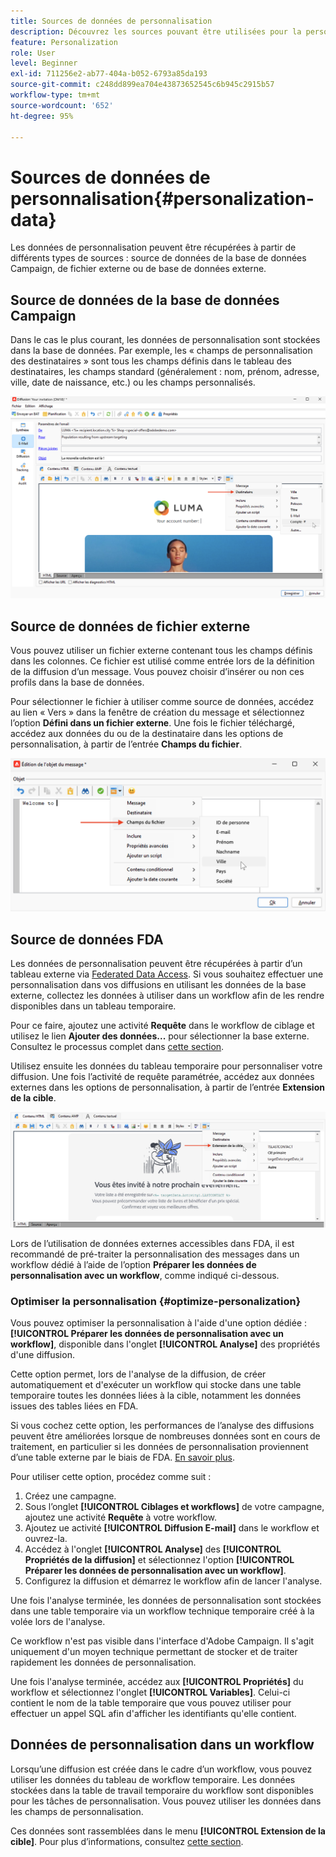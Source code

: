 ```yaml
---
title: Sources de données de personnalisation
description: Découvrez les sources pouvant être utilisées pour la personnalisation.
feature: Personalization
role: User
level: Beginner
exl-id: 711256e2-ab77-404a-b052-6793a85da193
source-git-commit: c248dd899ea704e43873652545c6b945c2915b57
workflow-type: tm+mt
source-wordcount: '652'
ht-degree: 95%

---
```


# Sources de données de personnalisation{#personalization-data}

Les données de personnalisation peuvent être récupérées à partir de différents types de sources : source de données de la base de données Campaign, de fichier externe ou de base de données externe.

## Source de données de la base de données Campaign

Dans le cas le plus courant, les données de personnalisation sont stockées dans la base de données. Par exemple, les « champs de personnalisation des destinataires » sont tous les champs définis dans le tableau des destinataires, les champs standard (généralement : nom, prénom, adresse, ville, date de naissance, etc.) ou les champs personnalisés.

![Champs de personnalisation Campaign d’un e-mail](assets/perso-campaign-datasource.png)


## Source de données de fichier externe

Vous pouvez utiliser un fichier externe contenant tous les champs définis dans les colonnes. Ce fichier est utilisé comme entrée lors de la définition de la diffusion d’un message. Vous pouvez choisir d’insérer ou non ces profils dans la base de données.

Pour sélectionner le fichier à utiliser comme source de données, accédez au lien « Vers » dans la fenêtre de création du message et sélectionnez l’option **Défini dans un fichier externe**. Une fois le fichier téléchargé, accédez aux données du ou de la destinataire dans les options de personnalisation, à partir de l’entrée **Champs du fichier**.

![Données de personnalisation d’un fichier](assets/perso-from-file.png)


## Source de données FDA

Les données de personnalisation peuvent être récupérées à partir d’un tableau externe via [Federated Data Access](../connect/fda.md).  Si vous souhaitez effectuer une personnalisation dans vos diffusions en utilisant les données de la base externe, collectez les données à utiliser dans un workflow afin de les rendre disponibles dans un tableau temporaire.

Pour ce faire, ajoutez une activité **Requête** dans le workflow de ciblage et utilisez le lien **Ajouter des données...** pour sélectionner la base externe. Consultez le processus complet dans [cette section](../../automation/workflow/query.md#adding-data).

Utilisez ensuite les données du tableau temporaire pour personnaliser votre diffusion. Une fois l’activité de requête paramétrée, accédez aux données externes dans les options de personnalisation, à partir de l’entrée **Extension de la cible**.

![Données de personnalisation d’une base de données externe](assets/perso-external-db.png)

Lors de l’utilisation de données externes accessibles dans FDA, il est recommandé de pré-traiter la personnalisation des messages dans un workflow dédié à l’aide de l’option **Préparer les données de personnalisation avec un workflow**, comme indiqué ci-dessous.

### Optimiser la personnalisation {#optimize-personalization}

Vous pouvez optimiser la personnalisation à l&#39;aide d&#39;une option dédiée : **[!UICONTROL Préparer les données de personnalisation avec un workflow]**, disponible dans l&#39;onglet **[!UICONTROL Analyse]** des propriétés d&#39;une diffusion.

Cette option permet, lors de l&#39;analyse de la diffusion, de créer automatiquement et d&#39;exécuter un workflow qui stocke dans une table temporaire toutes les données liées à la cible, notamment les données issues des tables liées en FDA.

Si vous cochez cette option, les performances de l’analyse des diffusions peuvent être améliorées lorsque de nombreuses données sont en cours de traitement, en particulier si les données de personnalisation proviennent d’une table externe par le biais de FDA. [En savoir plus](../connect/fda.md).

Pour utiliser cette option, procédez comme suit :

1. Créez une campagne.
1. Sous l’onglet **[!UICONTROL Ciblages et workflows]** de votre campagne, ajoutez une activité **Requête** à votre workflow.
1. Ajoutez ue activité **[!UICONTROL Diffusion E-mail]** dans le workflow et ouvrez-la.
1. Accédez à l&#39;onglet **[!UICONTROL Analyse]** des **[!UICONTROL Propriétés de la diffusion]** et sélectionnez l&#39;option **[!UICONTROL Préparer les données de personnalisation avec un workflow]**.
1. Configurez la diffusion et démarrez le workflow afin de lancer l&#39;analyse.

Une fois l&#39;analyse terminée, les données de personnalisation sont stockées dans une table temporaire via un workflow technique temporaire créé à la volée lors de l&#39;analyse.

Ce workflow n&#39;est pas visible dans l&#39;interface d&#39;Adobe Campaign. Il s&#39;agit uniquement d&#39;un moyen technique permettant de stocker et de traiter rapidement les données de personnalisation.

Une fois l&#39;analyse terminée, accédez aux **[!UICONTROL Propriétés]** du workflow et sélectionnez l&#39;onglet **[!UICONTROL Variables]**. Celui-ci contient le nom de la table temporaire que vous pouvez utiliser pour effectuer un appel SQL afin d&#39;afficher les identifiants qu&#39;elle contient.

## Données de personnalisation dans un workflow

Lorsqu’une diffusion est créée dans le cadre d’un workflow, vous pouvez utiliser les données du tableau de workflow temporaire. Les données stockées dans la table de travail temporaire du workflow sont disponibles pour les tâches de personnalisation. Vous pouvez utiliser les données dans les champs de personnalisation.

Ces données sont rassemblées dans le menu **[!UICONTROL Extension de la cible]**. Pour plus d’informations, consultez [cette section](../../automation/workflow/use-workflow-data.md#target-data).
